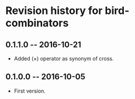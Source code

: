 # Revision history for bird-combinators

## 0.1.1.0  -- 2016-10-21

* Added (×) operator as synonym of cross.

## 0.1.0.0  -- 2016-10-05

* First version.
